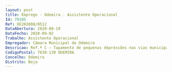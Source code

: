 ```yaml
--- 
layout: post
title: Emprego - Odemira - Assistente Operacional
Id: 79105
Ref: OE202008/0512
DataAbertura: 2020-08-19
DataFecho: 2020-09-02
Trabalho: Assistente Operacional
Empregador: Câmara Municipal de Odemira
Descricao: Ref.ª C – Tapamento de pequenas depressões nas vias municipais, aplicação de novos sinais, substituição de sinalização danificada, execução de pequenos arranjos em espaços urbanos, limpeza de valetas, desmatação, manutenção de obras de arte nas vias municipais  Desmatação de valetas e aquedutos, condução do cilindro e Dumper (não essencial). Pavimentação de roturas e pequenos troços, tapamento de buracos nas vias municipais, saneamento de zonas de pavimento com depressões, manutenção de bermas.
CodigoPostal: 7630-139 ODEMIRA
Concelho: Odemira
Distrito: Beja
--- 
```

